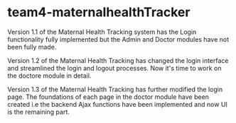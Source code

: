# team4-maternalhealthTracker
Version 1.1 of the Maternal Health Tracking system has the Login functionality fully implemented but the Admin and Doctor modules have not been fully made.

Version 1.2 of the Maternal Health Tracking has changed the login interface and streamlined the login and logout processes. Now it's time to work on the doctore module in detail.

Version 1.3 of the Maternal Health Tracking has further modified the login page. The foundations of each page in the doctor module have been created i.e the backend Ajax functions have been implemented and now UI is the remaining part.